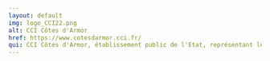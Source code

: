 ```yaml
---
layout: default
img: logo_CCI22.png
alt: CCI Côtes d'Armor
href: https://www.cotesdarmor.cci.fr/
qui: CCI Côtes d'Armor, établissement public de l'Etat, représentant les entreprises du département. [Bronze] 
---
```

